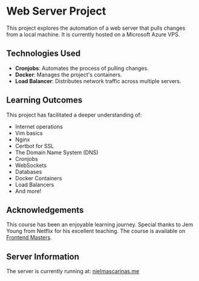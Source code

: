 # Web Server Project

This project explores the automation of a web server that pulls changes from a local machine. It is currently hosted on a Microsoft Azure VPS.

## Technologies Used

- **Cronjobs**: Automates the process of pulling changes.
- **Docker**: Manages the project's containers.
- **Load Balancer**: Distributes network traffic across multiple servers.

## Learning Outcomes

This project has facilitated a deeper understanding of:

- Internet operations
- Vim basics
- Nginx
- Certbot for SSL
- The Domain Name System (DNS)
- Cronjobs
- WebSockets
- Databases
- Docker Containers
- Load Balancers
- And more!

## Acknowledgements

This course has been an enjoyable learning journey. Special thanks to Jem Young from Netflix for his excellent teaching. The course is available on [Frontend Masters](https://frontendmasters.com/).

## Server Information

The server is currently running at: [nielmascarinas.me](http://nielmascarinas.me)
